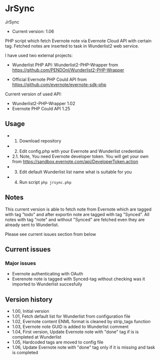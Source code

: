 JrSync
=============
JrSync
- Current version: 1.06

PHP script which fetch Evernote note via Evernote Cloud API with certain tag.
Fetched notes are inserted to task in Wunderlist2 web service.

I have used two external projects:
- Wunderlist PHP API: Wunderlist2-PHP-Wrapper from https://github.com/PENDOnl/Wunderlist2-PHP-Wrapper

- Official Evernote PHP Could API from https://github.com/evernote/evernote-sdk-php

Current version of used API:
- Wunderlist2-PHP-Wrapper 1.02
- Evernote PHP Could API 1.25

Usage
-------
* 1. Download repository
* 2. Edit config.php with your Evernote and Wunderlist credentials
* 2.1. Note, You need Evernote developer token. You will get your own from https://sandbox.evernote.com/api/DeveloperToken.action
* 3. Edit default Wunderlist list name what is suitable for you
* 4. Run script `php jrsync.php`

Notes
-------
This current version is able to fetch note from Evernote which are tagged with tag "todo" and after exportin note are tagged with tag "Synced".
All notes with tag "note" and without "Synced" are fetched even they are already sent to Wunderlist.

Please see current issues section from below

Current issues
-------
### Major issues ###
- Evernote authenticating with OAuth
- Everenote note is tagged with Synced-tag without checking was it imported to Wunderlist succesfully

Version history
-------
- 1.00, Initial version
- 1.01, Fetch default list for Wunderlist from configuration file
- 1.02, Evernote content ENML format is cleaned by strip_tags function
- 1.03, Evernote note GUID is added to Wunderlist comment
- 1.04, First version, Update Evernote note with "done" tag if is is completed at Wunderlist
- 1.05, Hardcoded tags are moved to config file
- 1.06, Update Evernote note with "done" tag only if it is missing and task is completed